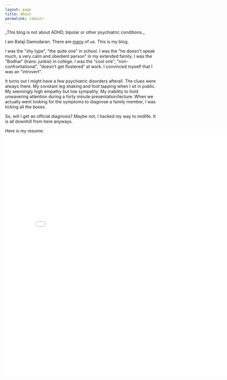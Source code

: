 ```yaml
---
layout: page
title: About
permalink: /about/
---
```

<div class="callout callout-warning" markdown="span">
_This blog is not about ADHD, bipolar or other psychiatric conditions._
</div>

I am Balaji Damodaran. There are <a href="https://www.linkedin.com/pub/dir/Balaji" target="_blank">many</a> of us. This is my blog.

I was the "shy type", "the quite one" in school. I was the "he doesn't speak much, a very calm and obedient person" in my extended family. I was the "Bodhai" (trans: _junkie_) in college. I was the "cool one", "non-confrontational", "doesn't get flustered" at work. I convinced myself that I was an "introvert".

It turns out I might have a few psychiatric disorders afterall. The clues were always there. My constant leg shaking and foot tapping when I sit in public. My seemingly high empathy but low sympathy. My inability to hold unwavering attention during a forty minute presentation/lecture. When we actually went looking for the symptoms to diagnose a family member, I was ticking all the boxes.

So, will I get an official diagnosis? Maybe not, I hacked my way to midlife. It is all downhill from here anyways.

Here is my resume:
<embed src="/assets/resume.pdf" width="800" height="800" type="application/pdf">
